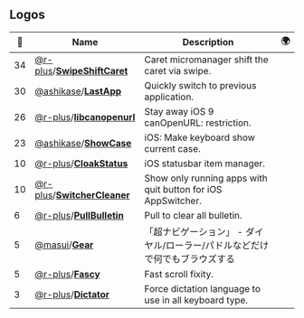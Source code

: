 ## Logos 

|:star2: | Name | Description | 🌍|
|---|---|---|---|
|34|[@r-plus](https://github.com/r-plus)/[**SwipeShiftCaret**](https://github.com/r-plus/SwipeShiftCaret)|Caret micromanager shift the caret via swipe.||
|30|[@ashikase](https://github.com/ashikase)/[**LastApp**](https://github.com/ashikase/LastApp)|Quickly switch to previous application.||
|26|[@r-plus](https://github.com/r-plus)/[**libcanopenurl**](https://github.com/r-plus/libcanopenurl)|Stay away iOS 9 canOpenURL: restriction.||
|23|[@ashikase](https://github.com/ashikase)/[**ShowCase**](https://github.com/ashikase/ShowCase)|iOS: Make keyboard show current case.||
|10|[@r-plus](https://github.com/r-plus)/[**CloakStatus**](https://github.com/r-plus/CloakStatus)|iOS statusbar item manager.||
|10|[@r-plus](https://github.com/r-plus)/[**SwitcherCleaner**](https://github.com/r-plus/SwitcherCleaner)|Show only running apps with quit button for iOS AppSwitcher.||
|6|[@r-plus](https://github.com/r-plus)/[**PullBulletin**](https://github.com/r-plus/PullBulletin)|Pull to clear all bulletin.||
|5|[@masui](https://github.com/masui)/[**Gear**](https://github.com/masui/Gear)|「超ナビゲーション」 - ダイヤル/ローラー/パドルなどだけで何でもブラウズする||
|5|[@r-plus](https://github.com/r-plus)/[**Fascy**](https://github.com/r-plus/Fascy)|Fast scroll fixity.||
|3|[@r-plus](https://github.com/r-plus)/[**Dictator**](https://github.com/r-plus/Dictator)|Force dictation language to use in all keyboard type.||

